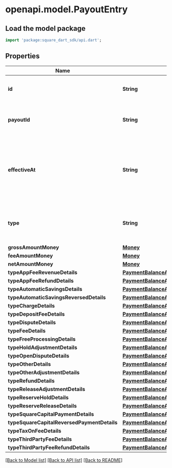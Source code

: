 # openapi.model.PayoutEntry

## Load the model package
```dart
import 'package:square_dart_sdk/api.dart';
```

## Properties
Name | Type | Description | Notes
------------ | ------------- | ------------- | -------------
**id** | **String** | A unique ID for the payout entry. | 
**payoutId** | **String** | The ID of the payout entries’ associated payout. | 
**effectiveAt** | **String** | The timestamp of when the payout entry affected the balance, in RFC 3339 format. | [optional] 
**type** | **String** | The type of activity associated with this payout entry. | [optional] 
**grossAmountMoney** | [**Money**](Money.md) |  | [optional] 
**feeAmountMoney** | [**Money**](Money.md) |  | [optional] 
**netAmountMoney** | [**Money**](Money.md) |  | [optional] 
**typeAppFeeRevenueDetails** | [**PaymentBalanceActivityAppFeeRevenueDetail**](PaymentBalanceActivityAppFeeRevenueDetail.md) |  | [optional] 
**typeAppFeeRefundDetails** | [**PaymentBalanceActivityAppFeeRefundDetail**](PaymentBalanceActivityAppFeeRefundDetail.md) |  | [optional] 
**typeAutomaticSavingsDetails** | [**PaymentBalanceActivityAutomaticSavingsDetail**](PaymentBalanceActivityAutomaticSavingsDetail.md) |  | [optional] 
**typeAutomaticSavingsReversedDetails** | [**PaymentBalanceActivityAutomaticSavingsReversedDetail**](PaymentBalanceActivityAutomaticSavingsReversedDetail.md) |  | [optional] 
**typeChargeDetails** | [**PaymentBalanceActivityChargeDetail**](PaymentBalanceActivityChargeDetail.md) |  | [optional] 
**typeDepositFeeDetails** | [**PaymentBalanceActivityDepositFeeDetail**](PaymentBalanceActivityDepositFeeDetail.md) |  | [optional] 
**typeDisputeDetails** | [**PaymentBalanceActivityDisputeDetail**](PaymentBalanceActivityDisputeDetail.md) |  | [optional] 
**typeFeeDetails** | [**PaymentBalanceActivityFeeDetail**](PaymentBalanceActivityFeeDetail.md) |  | [optional] 
**typeFreeProcessingDetails** | [**PaymentBalanceActivityFreeProcessingDetail**](PaymentBalanceActivityFreeProcessingDetail.md) |  | [optional] 
**typeHoldAdjustmentDetails** | [**PaymentBalanceActivityHoldAdjustmentDetail**](PaymentBalanceActivityHoldAdjustmentDetail.md) |  | [optional] 
**typeOpenDisputeDetails** | [**PaymentBalanceActivityOpenDisputeDetail**](PaymentBalanceActivityOpenDisputeDetail.md) |  | [optional] 
**typeOtherDetails** | [**PaymentBalanceActivityOtherDetail**](PaymentBalanceActivityOtherDetail.md) |  | [optional] 
**typeOtherAdjustmentDetails** | [**PaymentBalanceActivityOtherAdjustmentDetail**](PaymentBalanceActivityOtherAdjustmentDetail.md) |  | [optional] 
**typeRefundDetails** | [**PaymentBalanceActivityRefundDetail**](PaymentBalanceActivityRefundDetail.md) |  | [optional] 
**typeReleaseAdjustmentDetails** | [**PaymentBalanceActivityReleaseAdjustmentDetail**](PaymentBalanceActivityReleaseAdjustmentDetail.md) |  | [optional] 
**typeReserveHoldDetails** | [**PaymentBalanceActivityReserveHoldDetail**](PaymentBalanceActivityReserveHoldDetail.md) |  | [optional] 
**typeReserveReleaseDetails** | [**PaymentBalanceActivityReserveReleaseDetail**](PaymentBalanceActivityReserveReleaseDetail.md) |  | [optional] 
**typeSquareCapitalPaymentDetails** | [**PaymentBalanceActivitySquareCapitalPaymentDetail**](PaymentBalanceActivitySquareCapitalPaymentDetail.md) |  | [optional] 
**typeSquareCapitalReversedPaymentDetails** | [**PaymentBalanceActivitySquareCapitalReversedPaymentDetail**](PaymentBalanceActivitySquareCapitalReversedPaymentDetail.md) |  | [optional] 
**typeTaxOnFeeDetails** | [**PaymentBalanceActivityTaxOnFeeDetail**](PaymentBalanceActivityTaxOnFeeDetail.md) |  | [optional] 
**typeThirdPartyFeeDetails** | [**PaymentBalanceActivityThirdPartyFeeDetail**](PaymentBalanceActivityThirdPartyFeeDetail.md) |  | [optional] 
**typeThirdPartyFeeRefundDetails** | [**PaymentBalanceActivityThirdPartyFeeRefundDetail**](PaymentBalanceActivityThirdPartyFeeRefundDetail.md) |  | [optional] 

[[Back to Model list]](../README.md#documentation-for-models) [[Back to API list]](../README.md#documentation-for-api-endpoints) [[Back to README]](../README.md)



